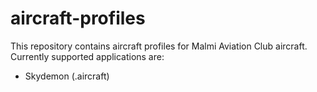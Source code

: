 # aircraft-profiles
This repository contains aircraft profiles for Malmi Aviation Club aircraft.
Currently supported applications are:
- Skydemon (.aircraft)
